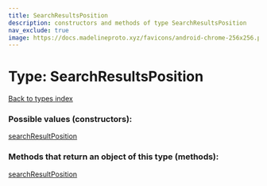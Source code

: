 ```yaml
---
title: SearchResultsPosition
description: constructors and methods of type SearchResultsPosition
nav_exclude: true
image: https://docs.madelineproto.xyz/favicons/android-chrome-256x256.png
---
```

# Type: SearchResultsPosition
[Back to types index](index.md)



### Possible values (constructors):

[searchResultPosition](../constructors/searchResultPosition.md)  



### Methods that return an object of this type (methods):



[searchResultPosition](../constructors/searchResultPosition.md)  

